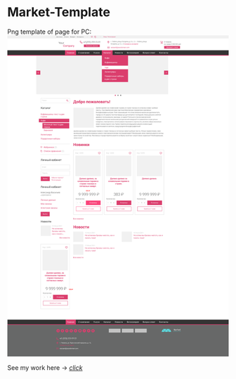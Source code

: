 # Market-Template
Png template of page for PC:
<img src="https://github.com/Wyndace/Market-Template/blob/05af019b8362b924fa7db8c12f53e1c4998172e4/Template/template-pc.png">

See my work here -> <a href="https://wyndace.github.io/Market-Template/">*click*</a>
